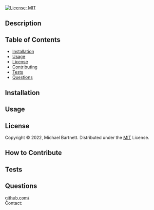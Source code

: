 # 
  
  [![License: MIT](https://img.shields.io/badge/License-MIT-yellow.svg)](https://opensource.org/licenses/MIT)

  ## Description
  
  
  
  ## Table of Contents
  - [Installation](#installation)
  - [Usage](#usage)
  - [License](#license)
  - [Contributing](#contributing)
  - [Tests](#tests)
  - [Questions](#questions)

  ## Installation
  

  
  ## Usage
  
  
  
  ## License
  
  Copyright © 2022, Michael Bartnett. Distributed under the [MIT](https://opensource.org/licenses/MIT) License.
  
  ## How to Contribute

  
  
  ## Tests
  


  ## Questions

[github.com/](https://github.com/)<br>
Contact:     
